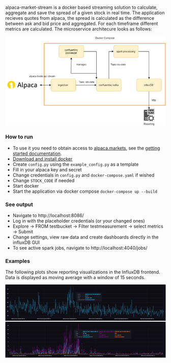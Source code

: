 alpaca-market-stream is a docker based streaming solution to calculate, aggregate and save the spread of a given stock in real time. The application recieves quotes from alpaca, the spread is calculated as the difference between ask and bid price and aggregated. For each timeframe different metrics are calculated. The microservice architecure looks as follows:

![microservices](examples/microservices.png "Architecture")

### How to run

- To use it you need to obtain access to [alpaca.markets](https://alpaca.markets/), see the [getting started documentation](https://alpaca.markets/docs/market-data/getting-started/).
- [Download and install docker](https://www.docker.com/products/docker-desktop/)
- Create `config.py` using the `example_config.py` as a template
- Fill in your alpaca key and secret
- Change credentials in `config.py` and `docker-compose.yaml` if wished
- Change `STOCK_CODE` if needed
- Start docker
- Start the application via docker compose `docker-compose up --build`

### See output
- Navigate to http://localhost:8086/
- Log in with the placeholder credentials (or your changed ones)
- Explore -> FROM testbucket -> Filter testmeasurement -> select metrics -> Submit
- Change settings, view raw data and create dashboards directly in the influxDB GUI
- To see active spark jobs, navigate to http://localhost:4040/jobs/

### Examples

The following plots show reporting visualizations in the InfluxDB frontend. Data is displayed as moving average with a window of 15 seconds.

![quotes](examples/processed_quotes.png )
![spreads](examples/aggregated_spreads.png )